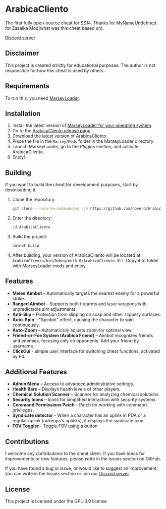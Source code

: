 # ArabicaCliento
The first fully open-source cheat for SS14.
Thanks for [MyNameUndefined](https://github.com/mynameundefined) for Zazaika Mod(what was this cheat based on).

[Discord server](https://discord.gg/QrgHRM2p37)

## Disclaimer
This project is created strictly for educational purposes. The author is not responsible for how this cheat is used by others.

## Requirements
To run this, you need [MarseyLoader](https://github.com/ValidHunters/Marseyloader).

## Installation
1. Install the latest version of [MarseyLoader for your operating system](https://github.com/ValidHunters/Marseyloader/releases).
2. Go to the [ArabicaCliento release page](https://github.com/noverd/ArabicaCliento/releases).
3. Download the latest version of ArabicaCliento.
4. Place the file in the `Marsey/Mods` folder in the MarseyLoader directory.
5. Launch MarseyLoader, go to the *Plugins* section, and activate ArabicaCliento.
6. Enjoy!

## Building
If you want to build the cheat for development purposes, start by downloading it.

1. Clone the repository:
    ```bash
    git clone --recurse-submodules -j4 https://github.com/noverd/ArabicaCliento.git
    ```
2. Enter the directory:
    ```bash
    cd ArabicaCliento
    ```
3. Build the project:
    ```bash
    dotnet build
    ```
4. After building, your version of ArabicaCliento will be located at `ArabicaCliento/bin/Debug/net8.0/ArabicaCliento.dll`. Copy it to folder with MarseyLoader mods and enjoy

## Features

- **Melee Aimbot** – Automatically targets the nearest enemy for a powerful strike.
- **Ranged Aimbot** – Supports both firearms and laser weapons with unpredictable aim adjustments.
- **Anti-Slip** – Protection from slipping on soap and other slippery surfaces.
- **Auto-Spin** – "Spinbot" effect, causing the character to spin continuously.
- **Auto-Zoom** – Automatically adjusts zoom for optimal view.
- **Friend-or-Foe System (Arabica Friend)** – Aimbot recognizes friends and enemies, focusing only on opponents. Add your friend by username.
- **ClickGui** - simple user interface for switching cheat functions, activated by F4.

## Additional Features

- **Admin Menu** – Access to advanced administrative settings.
- **Health Bars** – Displays health levels of other players.
- **Chemical Solution Scanner** – Scanner for analyzing chemical solutions.
- **Security Icons** – Icons for simplified interaction with security systems.
- **Command Permissions Patch** – Patch for working with command privileges.
- **Syndicate detector** - When a character has an uplink in PDA or a regular uplink (nukeops's uplinks), it displays the syndicate icon
- **FOV Toggler** - Toggle FOV using a button

## Contributions
I welcome any contributions to the cheat client. If you have ideas for improvements or new features, please write in the Issues section on GitHub.

If you have found a bug or issue, or would like to suggest an improvement, you can write in the Issues section or join our [Discord server](https://discord.gg/QrgHRM2p37).

## License
This project is licensed under the GPL-3.0 license.
